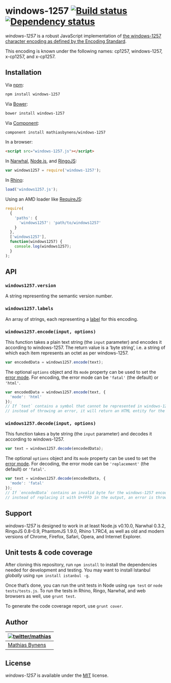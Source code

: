 # windows-1257 [![Build status](https://travis-ci.org/mathiasbynens/windows-1257.svg?branch=master)](https://travis-ci.org/mathiasbynens/windows-1257) [![Dependency status](https://gemnasium.com/mathiasbynens/windows-1257.svg)](https://gemnasium.com/mathiasbynens/windows-1257)

_windows-1257_ is a robust JavaScript implementation of [the windows-1257 character encoding as defined by the Encoding Standard](http://encoding.spec.whatwg.org/#windows-1257).

This encoding is known under the following names: cp1257, windows-1257, x-cp1257, and x-cp1257.

## Installation

Via [npm](http://npmjs.org/):

```bash
npm install windows-1257
```

Via [Bower](http://bower.io/):

```bash
bower install windows-1257
```

Via [Component](https://github.com/component/component):

```bash
component install mathiasbynens/windows-1257
```

In a browser:

```html
<script src="windows-1257.js"></script>
```

In [Narwhal](http://narwhaljs.org/), [Node.js](http://nodejs.org/), and [RingoJS](http://ringojs.org/):

```js
var windows1257 = require('windows-1257');
```

In [Rhino](http://www.mozilla.org/rhino/):

```js
load('windows1257.js');
```

Using an AMD loader like [RequireJS](http://requirejs.org/):

```js
require(
  {
    'paths': {
      'windows1257': 'path/to/windows1257'
    }
  },
  ['windows1257'],
  function(windows1257) {
    console.log(windows1257);
  }
);
```

## API

### `windows1257.version`

A string representing the semantic version number.

### `windows1257.labels`

An array of strings, each representing a [label](http://encoding.spec.whatwg.org/#label) for this encoding.

### `windows1257.encode(input, options)`

This function takes a plain text string (the `input` parameter) and encodes it according to windows-1257. The return value is a ‘byte string’, i.e. a string of which each item represents an octet as per windows-1257.

```js
var encodedData = windows1257.encode(text);
```

The optional `options` object and its `mode` property can be used to set the [error mode](http://encoding.spec.whatwg.org/#error-mode). For encoding, the error mode can be `'fatal'` (the default) or `'html'`.

```js
var encodedData = windows1257.encode(text, {
  'mode': 'html'
});
// If `text` contains a symbol that cannot be represented in windows-1257,
// instead of throwing an error, it will return an HTML entity for the symbol.
```

### `windows1257.decode(input, options)`

This function takes a byte string (the `input` parameter) and decodes it according to windows-1257.

```js
var text = windows1257.decode(encodedData);
```

The optional `options` object and its `mode` property can be used to set the [error mode](http://encoding.spec.whatwg.org/#error-mode). For decoding, the error mode can be `'replacement'` (the default) or `'fatal'`.

```js
var text = windows1257.decode(encodedData, {
  'mode': 'fatal'
});
// If `encodedData` contains an invalid byte for the windows-1257 encoding,
// instead of replacing it with U+FFFD in the output, an error is thrown.
```

## Support

_windows-1257_ is designed to work in at least Node.js v0.10.0, Narwhal 0.3.2, RingoJS 0.8-0.9, PhantomJS 1.9.0, Rhino 1.7RC4, as well as old and modern versions of Chrome, Firefox, Safari, Opera, and Internet Explorer.

## Unit tests & code coverage

After cloning this repository, run `npm install` to install the dependencies needed for development and testing. You may want to install Istanbul _globally_ using `npm install istanbul -g`.

Once that’s done, you can run the unit tests in Node using `npm test` or `node tests/tests.js`. To run the tests in Rhino, Ringo, Narwhal, and web browsers as well, use `grunt test`.

To generate the code coverage report, use `grunt cover`.

## Author

| [![twitter/mathias](https://gravatar.com/avatar/24e08a9ea84deb17ae121074d0f17125?s=70)](https://twitter.com/mathias "Follow @mathias on Twitter") |
|---|
| [Mathias Bynens](http://mathiasbynens.be/) |

## License

_windows-1257_ is available under the [MIT](http://mths.be/mit) license.
